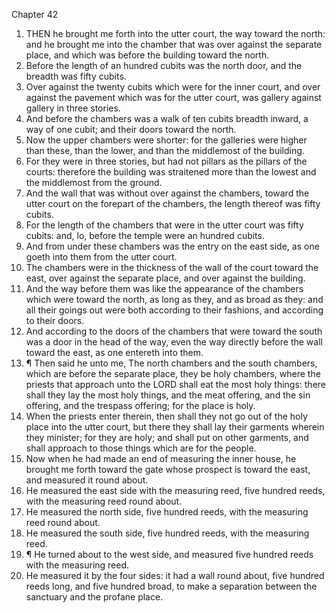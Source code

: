 

Chapter 42

1. THEN he brought me forth into the utter court, the way toward the north: and he brought me into the chamber that was over against the separate place, and which was before the building toward the north.
2. Before the length of an hundred cubits was the north door, and the breadth was fifty cubits.
3. Over against the twenty cubits which were for the inner court, and over against the pavement which was for the utter court, was gallery against gallery in three stories.
4. And before the chambers was a walk of ten cubits breadth inward, a way of one cubit; and their doors toward the north.
5. Now the upper chambers were shorter: for the galleries were higher than these, than the lower, and than the middlemost of the building.
6. For they were in three stories, but had not pillars as the pillars of the courts: therefore the building was straitened more than the lowest and the middlemost from the ground.
7. And the wall that was without over against the chambers, toward the utter court on the forepart of the chambers, the length thereof was fifty cubits.
8. For the length of the chambers that were in the utter court was fifty cubits: and, lo, before the temple were an hundred cubits.
9. And from under these chambers was the entry on the east side, as one goeth into them from the utter court.
10. The chambers were in the thickness of the wall of the court toward the east, over against the separate place, and over against the building.
11. And the way before them was like the appearance of the chambers which were toward the north, as long as they, and as broad as they: and all their goings out were both according to their fashions, and according to their doors.
12. And according to the doors of the chambers that were toward the south was a door in the head of the way, even the way directly before the wall toward the east, as one entereth into them.
13. ¶ Then said he unto me, The north chambers and the south chambers, which are before the separate place, they be holy chambers, where the priests that approach unto the LORD shall eat the most holy things: there shall they lay the most holy things, and the meat offering, and the sin offering, and the trespass offering; for the place is holy.
14. When the priests enter therein, then shall they not go out of the holy place into the utter court, but there they shall lay their garments wherein they minister; for they are holy; and shall put on other garments, and shall approach to those things which are for the people.
15. Now when he had made an end of measuring the inner house, he brought me forth toward the gate whose prospect is toward the east, and measured it round about.
16. He measured the east side with the measuring reed, five hundred reeds, with the measuring reed round about.
17. He measured the north side, five hundred reeds, with the measuring reed round about.
18. He measured the south side, five hundred reeds, with the measuring reed.
19. ¶ He turned about to the west side, and measured five hundred reeds with the measuring reed.
20. He measured it by the four sides: it had a wall round about, five hundred reeds long, and five hundred broad, to make a separation between the sanctuary and the profane place.
